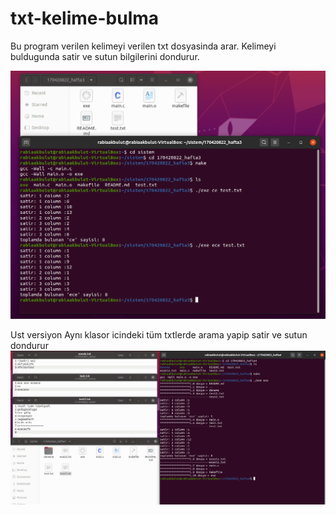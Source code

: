 # txt-kelime-bulma
Bu program verilen kelimeyi verilen txt dosyasinda arar.
Kelimeyi buldugunda satir ve sutun bilgilerini dondurur.

![test picture](test.PNG)


Ust versiyon
Aynı klasor icindeki tüm txtlerde arama yapip satir ve sutun dondurur
![test2 picture](test2.PNG)
